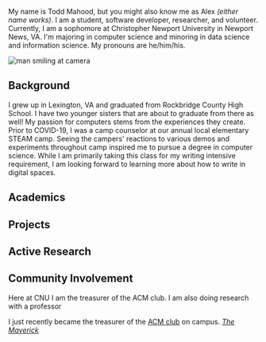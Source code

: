 My name is Todd Mahood, but you might also know me as Alex _(either name works)_. I am a student, software developer, researcher, and volunteer. Currently, I am a sophomore at Christopher Newport University in Newport News, VA. I'm majoring in computer science and minoring in data science and information science. My pronouns are he/him/his.

![man smiling at camera](https://toddmahood.com/images/bio-photo-2-small.jpg)

## Background
I grew up in Lexington, VA and graduated from Rockbridge County High School. I have two younger sisters that are about to graduate from there as well! My passion for computers stems from the experiences they create. Prior to COVID-19, I was a camp counselor at our annual local elementary STEAM camp. Seeing the campers' reactions to various demos and experiments throughout camp inspired me to pursue a degree in computer science. While I am primarily taking this class for my writing intensive requirement, I am looking forward to learning more about how to write in digital spaces.

## Academics

## Projects


## Active Research

## Community Involvement

Here at CNU I am the treasurer of the ACM club. I am also doing research with a professor 

 I just recently became the treasurer of the [ACM club](https://thecompass.cnu.edu/organization/acm) on campus.
 _[The Maverick](https://www.blurb.com/books/8737953-the-maverick-volume-two)_

